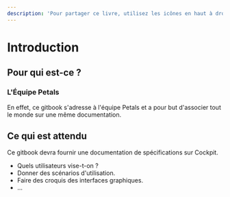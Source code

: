 ```yaml
---
description: 'Pour partager ce livre, utilisez les icônes en haut à droite du menu.'
---
```


# Introduction

## Pour qui est-ce ?

### L'Équipe Petals

En effet, ce gitbook s'adresse à l'équipe Petals et a pour but d'associer tout le monde sur une même documentation.

## Ce qui est attendu

Ce gitbook devra fournir une documentation de spécifications sur Cockpit.

* Quels utilisateurs vise-t-on ?
* Donner des scénarios d'utilisation.
* Faire des croquis des interfaces graphiques.
* ...

